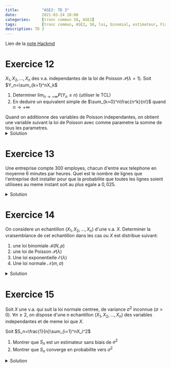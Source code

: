 ```yaml
---
title:          "ASE2: TD 3"
date:           2021-03-24 10:00
categories:     [tronc commun S8, ASE2]
tags:           [tronc commun, ASE2, S8, loi, binomial, estimateur, Fisher, FDCR, maximum de vraisemblance]
description: TD 3
---
```

Lien de la [note Hackmd](https://hackmd.io/@lemasymasa/SJytzuuV_)

# Exercice 12
$X_1,X_2,...,X_n$ des v.a. independantes de la loi de Poisson $\mathcal P(\lambda=1)$.
Soit $Y_n=\sum_{k=1}^nX_k$
1. Determiner $\lim_{n\to+\infty}P(Y_n\le n)$ (utiliser le TCL)
2. En deduire un equivalent simple de $\sum_{k=0}^n\frac{n^k}{n!}$ quand $n\to+\infty$

<div class="alert alert-warning" role="alert" markdown="1">
Quand on additionne des variables de Poisson independantes, on obtient une variable suivant la loi de Poisson avec comme parametre la somme de tous les parametres.
</div>

<details markdown="1">
<summary>Solution</summary>

1.

$X_1,X_2,...,X_n$ sont des v.a independantes et de meme loi, alors d'apres le TCL: $\frac{X_1+X_2+...+X_n-n}{\sqrt n}\to_{n\to+\infty}^{\mathcal L}\mathcal N(0,1)$

$$
\begin{cases}
Y_n=\sum_{i=1}^nX_i, E(Y_n)= \sum_{i=1}^nE(X_i)=\sum_{i=1}^n1=n\\
V(Y_n)=\sum_{i=1}^nV(X_i)=n\Rightarrow \sigma=\sqrt n
\end{cases}\\
\frac{Y_n-n}{\sqrt n}\to_{n\to+\infty}^L\mathcal N(0,1)\\
P(Y_n\le n)=P(\frac{Y_n-n}{\sqrt n}\le 0)=F_n(0)
$$

ou $F_n$ est la fonction de repartition de $\frac{Y_n-n}{\sqrt n}$
or $\frac{Y_n-n}{\sqrt n}\to_{n\to+\infty}^L\mathcal N(0,1)$

$$
\begin{aligned}
&\Rightarrow \lim_{n\to+\infty}P(Y_n\le n)=\lim_{n\to+\infty}F_n(0)=\Phi(0) \text{ f.d.r de } \mathcal N(0,1)\\
&\Rightarrow \lim_{n\to+\infty}P(Y_n\le n)=\frac{1}{2}
\end{aligned}
$$

2.

La somme de v.a independantes de la loi de Poisson $\mathcal P(1)$ suit une loi de Poisson $\mathcal P(n)$

$$
Y_n = \sum_{k=1}^nX_k\to\mathcal P(n)\\
P(Y_n\le n)=\sum_{k=0}^ne^{-n}\frac{n^k}{k!}=e^{-n}\sum_{k=0}^n\frac{n^k}{k!}
$$

D'apres la 1. $\lim_{n\to+\infty}e^{-n}\sum_{k=0}^n\frac{n^k}{k!}=\frac{1}{2}$

<div class="alert alert-success" role="alert" markdown="1">
Donc 

$$
\sum_{k=0}^n\frac{n^k}{k!}\sim\frac{1}{2}e^n
$$

avec $n$ grand

</div>

</details>

# Exercice 13
Une entreprise compte 300 employes, chacun d'entre eux telephone en moyenne 6 minutes par heures. Quel est le nombre de lignes que l'entreprise doit installer pour que la probabilite que toutes les lignes soient utilisees au meme instant soit au plus egale a $0,025$.

<details markdown="1">
<summary>Solution</summary>

Il faut definir 2 variables
1. $N$: nombre de lignes installees
2. $X$: nombre d'employes telephonant a un instant $t$

Il faut d'abord determiner la loi de $X$. La chance d'avoir un employe telephonant a un instant $t$, on convertit les minutes en heure: $\frac{6}{60} = \frac{1}{10}$. $X$ suit donc une loi $\mathcal B(300,\frac{1}{10})$

On cherche $N$ la probabilite $P(X\ge N)\le 0,025$

$$
\mathcal B(300,\frac{1}{10})\simeq N(30,\sqrt{27}) \text{ selon le theoreme de Moivre-Laplace}\\
U=\frac{X-30}{\sqrt{27}}\simeq\mathcal N(0,1)\\
\begin{aligned}
P(X\ge N)\le0,025&\Rightarrow P(U\ge\frac{N-30}{3\sqrt{3}})\le 0,025\\
&\Rightarrow1-\Phi(\frac{N-30+0,5}{3\sqrt 3})\le0,025\\
&\Rightarrow\Phi(\frac{N-30+0,5}{3\sqrt 3})\ge0,975=\Phi(1,96)
\end{aligned}
$$

ou $\Phi$ est la fonction de repartition de la loi $\mathcal N(0,1)$.

$$
\begin{aligned}
&\Leftrightarrow \frac{N-30+0,5}{3\sqrt 3} \ge 1,96\\
&\Leftrightarrow N\ge 3\sqrt 3\times1,96+29,5\\
&\Leftrightarrow N\gt 40
\end{aligned}
$$

<div class="alert alert-success" role="alert" markdown="1">
Il faut installer au moins 40 lignes.
</div>

</details>


# Exercice 14

On considere un echantillon $(X_1, X_2,...,X_n)$ d'une v.a. $X$.
Determiner la vraisemblance de cet echantillon dans les cas ou $X$ est distribue suivant:
1. une loi binomiale $\mathcal B(N,p)$
2. une loi de Poisson $\mathcal P(\lambda)$
3. Une loi exponentielle $\mathcal E(\lambda)$
4. Une loi normale $\mathcal N(m,\sigma)$

<details markdown="1">
<summary>Solution</summary>

$(X_1,X_2,...,X_n)$ un echantillon de $X$.

1.

$X\sim\mathcal B(N,p)$ ($\theta=p$ parametre).

$$
\begin{aligned}
L(x_1,x_2,...,x_n,p)&=\Pi_{i=1}^nP(X_i=x_i)\\
&=\Pi_{i=1}^n\binom{N}{x_i}p^{x_i}(1-p)^{N-x_i}\\
&= \Pi_{i=1}^n\frac{N!}{x_i!(N-x_i)!}p^{x_i}(1-p)^{N-x_i}
\end{aligned}
$$

<div class="alert alert-success" role="alert" markdown="1">

$$
L(x_1,x_2,...,x_n,p)=\frac{(N!)^n}{\Pi_{i=1}^nx_i!(N-x_i)!}p^{\sum_{i=1}^nx_i}(1-p)^{nN-\sum_{i=1}^nx_i}
$$

</div>

2.

$X\sim\mathcal P(\lambda)$ ($\theta=\lambda$ parametre)

$$
\begin{aligned}
L(x_1,x_2,...,x_n,\lambda)&=\Pi_{i=1}^nP(X_i=x_i)\\
&= \Pi_{i=1}^ne^{-\lambda}\frac{\lambda^{x_i}}{x_i!}=e^{-n\lambda}\frac{\lambda^{\sum_{i=1}^nx_i}}{\Pi_{i=1}^nx_i!}
\end{aligned}
$$

<div class="alert alert-success" role="alert" markdown="1">

$$
L(x_1,x_2,...,x_n,\lambda)=\frac{e^{-n\lambda}\lambda^{\sum_{i=1}^nx_i}}{\Pi_{i=1}^nx_i!}
$$

</div>

3.

$X\sim\mathcal E(\lambda)$ (exponentielle) (variable continue), $\theta=\lambda$ (parametre)

$$
L(x_1,x_2,...,x_n,\lambda)=\Pi_{i=1}^nf(x_i)=\Pi_{i=1}^n\lambda e^{-\lambda x_i}
$$

<div class="alert alert-success" role="alert" markdown="1">

$$
L(x_1,x_2,...,x_n,\lambda)=\lambda^ne^{-\lambda \sum_{i=1}^nx_i}
$$

</div>

4.

$X\sim\mathcal N(m,\sigma)$ (variable continue), parametres $m$ et $\sigma$

$$
L(x_1,x_2,...,x_n,m,\sigma)=\Pi_{i=1}^nf(x_i)\\
\text{or } f(x)=\frac{1}{\sigma\sqrt{2\pi}}e^{-\frac{1}{2}(\frac{X-m}{\sigma})^2} \text{ (densite)}\\
L(x_1,x_2,...,x_n,m,\sigma)=\Pi_{i=1}^n\frac{1}{\sigma\sqrt{2\pi}}e^{-\frac{1}{2}(\frac{X-m}{\sigma})^2}
$$

<div class="alert alert-success" role="alert" markdown="1">

$$
L(x_1,x_2,...,x_n,m,\sigma) = \frac{1}{(\sigma\sqrt{2\pi})^n}e^{-\frac{1}{2\sigma^2}\sum_{i=1}^n(X_i-m)^2}
$$

</div>

</details>

# Exercice 15

Soit $X$ une v.a. qui suit la loi normale centree, de variance $\sigma^2$ inconnue ($\sigma\gt0$). $\forall n\ge 2$, on dispose d'une n echantillon $(X_1,X_2,...,X_n)$ des variables independantes et de meme loi que $X$.

Soit $S_n=\frac{1}{n}\sum_{i=1}^nX_i^2$

1. Montrer que $S_n$ est un estimateur sans biais de $\sigma^2$
2. Montrer que $S_n$ converge en probabilite vers $\sigma^2$

<details markdown="1">
<summary>Solution</summary>

X v.a. normale centree $X\to\mathcal N(0,\sigma)$, $\sigma$ inconnu.

$(X_1,...,X_n)$ echantillon de $X$.

$$
S_n=\frac{1}{n}\sum_{i=1}^nX_i^2
$$

1.

$\forall i$, $X_i$ suit la loi $\mathcal N(0,\sigma)$: $V(X_i)=E(X_i^2)$ donc 

$$
\begin{aligned}
E(S_n)&=\frac{1}{n}\sum_{i=1}^nE(X_i^2)=\frac{1}{n}\sum_{i=1}^nV(X_i)\\
&=\frac{1}{n}\sum_{i=1}^n\sigma^2=\frac{n\sigma^2}{n}\\
&=\sigma^2 \text{ (sans biais)}
\end{aligned}
$$

2.

*Convergence de $Sn$?*

$$
\begin{aligned}
V(S_n) &= \frac{1}{n^2}\sum_{i=1}^nV(X_i^2)=\frac{n}{n^2}V(X^2)\\
&= \frac{V(X^2)}{n}=\frac{c}{n} \quad (C=V(X^2))\\
&\Rightarrow V(S_n)\to_{n\to+\infty}0
\end{aligned}
$$

D'apres l'inegalite de Tchebychev:

$$
\begin{aligned}
\forall \varepsilon, &P(\vert S_n-E(S_n)\vert\ge \varepsilon)\le\frac{V(S_n)}{\varepsilon^2}\\
\Rightarrow &P(\vert S_n-E(S_n)\vert \ge\varepsilon)\le\frac{c}{n\varepsilon^2}\to_{n\to+\infty}0
\end{aligned}
$$

<div class="alert alert-success" role="alert" markdown="1">
Donc:

$$
S_n\to_{n\to+\infty}^P\sigma^2
$$

</div>

</details>
